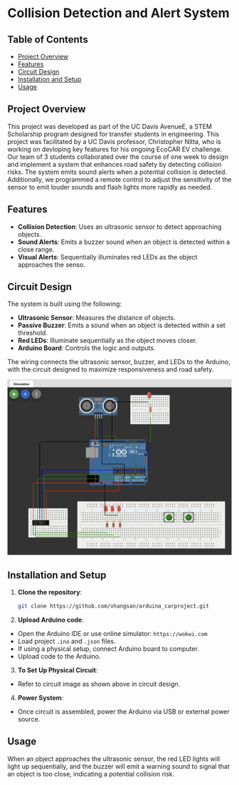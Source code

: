 # Collision Detection and Alert System

## Table of Contents
- [Project Overview](#project-overview)
- [Features](#features)
- [Circuit Design](#circuit-design)
- [Installation and Setup](#installation-and-setup)
- [Usage](#usage)

## Project Overview
This project was developed as part of the UC Davis AvenueE, a STEM Scholarship program designed for transfer students in engineering. This project was facilitated by a UC Davis professor, Christopher Nitta, who is working on devloping key features for his ongoing EcoCAR EV challenge. Our team of 3 students collaborated over the course of one week to design and implement a system that enhances road safety by detecting collision risks. The system emits sound alerts when a potential collision is detected. Additionally, we programmed a remote control to adjust the sensitivity of the sensor to emit louder sounds and flash lights more rapidly as needed.

## Features
- **Collision Detection**: Uses an ultrasonic sensor to detect approaching objects.
- **Sound Alerts**: Emits a buzzer sound when an object is detected within a close range.
- **Visual Alerts**: Sequentially illuminates red LEDs as the object approaches the senso.

## Circuit Design
The system is built using the following:
- **Ultrasonic Sensor**: Measures the distance of objects.
- **Passive Buzzer**: Emits a sound when an object is detected within a set threshold.
- **Red LEDs**: Illuminate sequentially as the object moves closer.
- **Arduino Board**: Controls the logic and outputs.

The wiring connects the ultrasonic sensor, buzzer, and LEDs to the Arduino, with the circuit designed to maximize responsiveness and road safety.

![circuit](arduino_circuit.png)

## Installation and Setup
1. **Clone the repository**:
   ```bash
   git clone https://github.com/vhangsan/arduino_carproject.git
   ```
2. **Upload Arduino code**:
- Open the Arduino IDE or use online simulator: `https://wokwi.com`
- Load project `.ino` and `.json` files.
- If using a physical setup, connect Arduino board to computer.
- Upload code to the Arduino.

3. **To Set Up Physical Circuit**:
- Refer to circuit image as shown above in circuit design.

4. **Power System**:
- Once circuit is assembled, power the Arduino via USB or external power source.

## Usage
When an object approaches the ultrasonic sensor, the red LED lights will light up sequentially, and the buzzer will emit a warning sound to signal that an object is too close, indicating a potential collision risk.